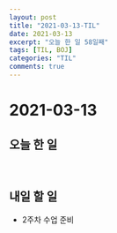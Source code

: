 ```yaml
---
layout: post
title: "2021-03-13-TIL"
date: 2021-03-13
excerpt: "오늘 한 일 58일째"
tags: [TIL, BOJ]
categories: "TIL"
comments: true
---
```


# 2021-03-13

## 오늘 한 일    


<br>

## 내일 할 일
- 2주차 수업 준비